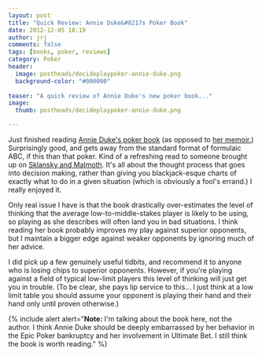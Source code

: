 ```yaml
---
layout: post
title: "Quick Review: Annie Duke&#8217s Poker Book"
date: 2012-12-05 18:19
author: jrj
comments: false
tags: [books, poker, reviews]
category: Poker
header: 
  image: postheads/decideplaypoker-annie-duke.png
  background-color: "#000000"
  
teaser: "A quick review of Annie Duke's new poker book..."
image:
  thumb: postheads/decideplaypoker-annie-duke.png

---
```

Just finished reading <a href="http://www.amazon.com/gp/product/1935396323/ref=as_li_ss_tl?ie=UTF8&amp;camp=1789&amp;creative=390957&amp;creativeASIN=1935396323&amp;linkCode=as2&amp;tag=jrj.org-20">Annie Duke's poker book</a> (as opposed to <a href="http://www.amazon.com/gp/product/B000VYPQWM/ref=as_li_ss_tl?ie=UTF8&amp;camp=1789&amp;creative=390957&amp;creativeASIN=B000VYPQWM&amp;linkCode=as2&amp;tag=jrj.org-20">her memoir.</a>) Surprisingly good, and gets away from the standard format of formulaic ABC, if this than that poker. Kind of a refreshing read to someone brought up on <a href="http://www.amazon.com/gp/product/1880685221/ref=as_li_ss_tl?ie=UTF8&amp;camp=1789&amp;creative=390957&amp;creativeASIN=1880685221&amp;linkCode=as2&amp;tag=jrj.org-20">Sklansky and Malmoth</a>. It's all about the thought process that goes into decision making, rather than giving you blackjack-esque charts of exactly what to do in a given situation (which is obviously a fool's errand.) I really enjoyed it.

Only real issue I have is that the book drastically over-estimates the level of thinking that the average low-to-middle-stakes player is likely to be using, so playing as she describes will often land you in bad situations. I think reading her book probably improves my play against superior opponents, but I maintain a bigger edge against weaker opponents by ignoring much of her advice.

I did pick up a few genuinely useful tidbits, and recommend it to anyone who is losing chips to superior opponents. However, if you're playing against a field of typical low-limit players this level of thinking will just get you in trouble. (To be clear, she pays lip service to this... I just think at a low limit table you should assume your opponent is playing their hand and their hand only until proven otherwise.)

{% include alert alert="**Note:** I'm talking about the book here, not the author. I think Annie Duke should be deeply embarrassed by her behavior in the Epic Poker bankruptcy and her involvement in Ultimate Bet. I still think the book is worth reading." %}

